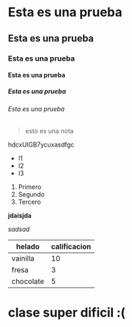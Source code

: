 
# Esta es una prueba
## Esta es una prueba
### Esta es una prueba
#### Esta es una prueba
##### Esta es una prueba
###### Esta es una prueba

> esto es una nota

hdcxUIGB7ycuxasdfgc

- l1
- l2
- l3

1. Primero
2. Segundo
3. Tercero


**jdaisjda**

*sadsad*


helado | calificacion 
--- | ---
vainilla | 10
fresa | 3
chocolate | 5

# clase super dificil :(